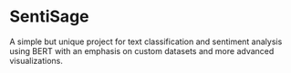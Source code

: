 # SentiSage
A simple but unique project for text classification and sentiment analysis using BERT with an emphasis on custom datasets and more advanced visualizations.
